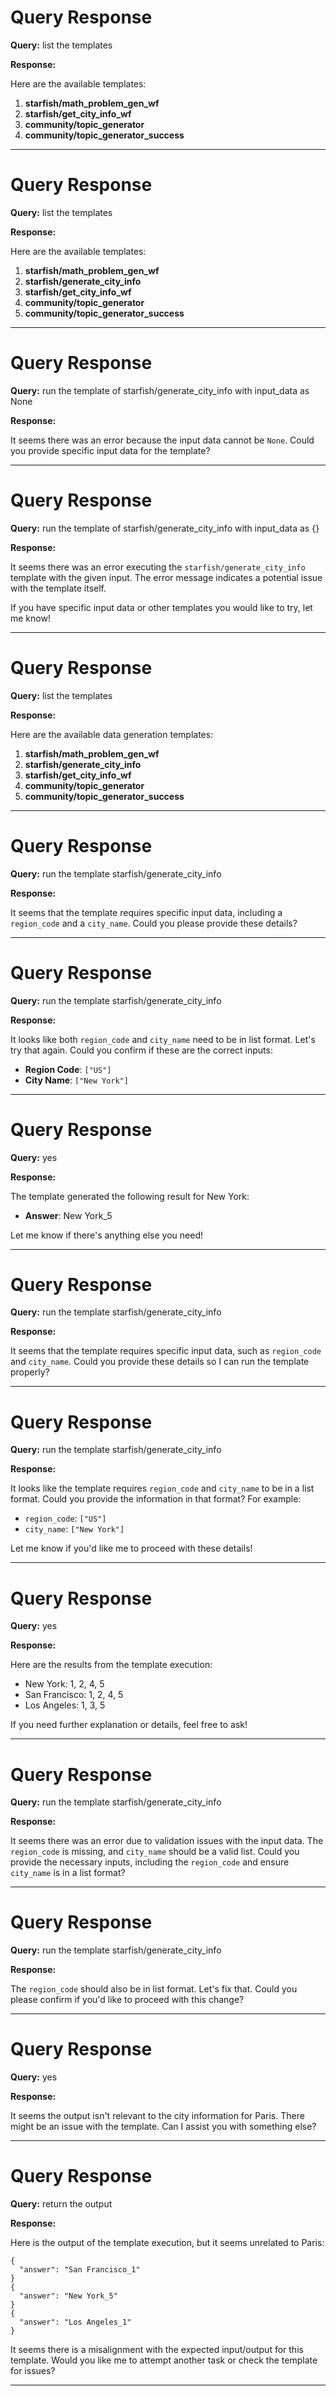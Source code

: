 # Query Response

**Query:** list the templates

**Response:**

Here are the available templates:

1. **starfish/math_problem_gen_wf**
2. **starfish/get_city_info_wf**
3. **community/topic_generator**
4. **community/topic_generator_success**

---

# Query Response

**Query:** list the templates

**Response:**

Here are the available templates:

1. **starfish/math_problem_gen_wf**
2. **starfish/generate_city_info**
3. **starfish/get_city_info_wf**
4. **community/topic_generator**
5. **community/topic_generator_success**

---

# Query Response

**Query:** run the template of starfish/generate_city_info with input_data as None

**Response:**

It seems there was an error because the input data cannot be `None`. Could you provide specific input data for the template?

---

# Query Response

**Query:** run the template of starfish/generate_city_info with input_data as {}

**Response:**

It seems there was an error executing the `starfish/generate_city_info` template with the given input. The error message indicates a potential issue with the template itself.

If you have specific input data or other templates you would like to try, let me know!

---

# Query Response

**Query:** list the templates

**Response:**

Here are the available data generation templates:

1. **starfish/math_problem_gen_wf**
2. **starfish/generate_city_info**
3. **starfish/get_city_info_wf**
4. **community/topic_generator**
5. **community/topic_generator_success**

---

# Query Response

**Query:** run the template   starfish/generate_city_info 

**Response:**

It seems that the template requires specific input data, including a `region_code` and a `city_name`. Could you please provide these details?

---

# Query Response

**Query:** run the template   starfish/generate_city_info 

**Response:**

It looks like both `region_code` and `city_name` need to be in list format. Let's try that again. Could you confirm if these are the correct inputs:

- **Region Code**: `["US"]`
- **City Name**: `["New York"]`

---

# Query Response

**Query:** yes

**Response:**

The template generated the following result for New York:

- **Answer**: New York_5

Let me know if there's anything else you need!

---

# Query Response

**Query:** run the template   starfish/generate_city_info 

**Response:**

It seems that the template requires specific input data, such as `region_code` and `city_name`. Could you provide these details so I can run the template properly?

---

# Query Response

**Query:** run the template   starfish/generate_city_info 

**Response:**

It looks like the template requires `region_code` and `city_name` to be in a list format. Could you provide the information in that format? For example:

- `region_code`: `["US"]`
- `city_name`: `["New York"]`

Let me know if you'd like me to proceed with these details!

---

# Query Response

**Query:** yes

**Response:**

Here are the results from the template execution:

- New York: 1, 2, 4, 5
- San Francisco: 1, 2, 4, 5
- Los Angeles: 1, 3, 5

If you need further explanation or details, feel free to ask!

---

# Query Response

**Query:** run the template   starfish/generate_city_info 

**Response:**

It seems there was an error due to validation issues with the input data. The `region_code` is missing, and `city_name` should be a valid list. Could you provide the necessary inputs, including the `region_code` and ensure `city_name` is in a list format?

---

# Query Response

**Query:** run the template   starfish/generate_city_info 

**Response:**

The `region_code` should also be in list format. Let's fix that. Could you please confirm if you'd like to proceed with this change?

---

# Query Response

**Query:** yes

**Response:**

It seems the output isn't relevant to the city information for Paris. There might be an issue with the template. Can I assist you with something else?

---

# Query Response

**Query:** return the output

**Response:**

Here is the output of the template execution, but it seems unrelated to Paris:

```plaintext
{
  "answer": "San Francisco_1"
}
{
  "answer": "New York_5"
}
{
  "answer": "Los Angeles_1"
}
```

It seems there is a misalignment with the expected input/output for this template. Would you like me to attempt another task or check the template for issues?

---

